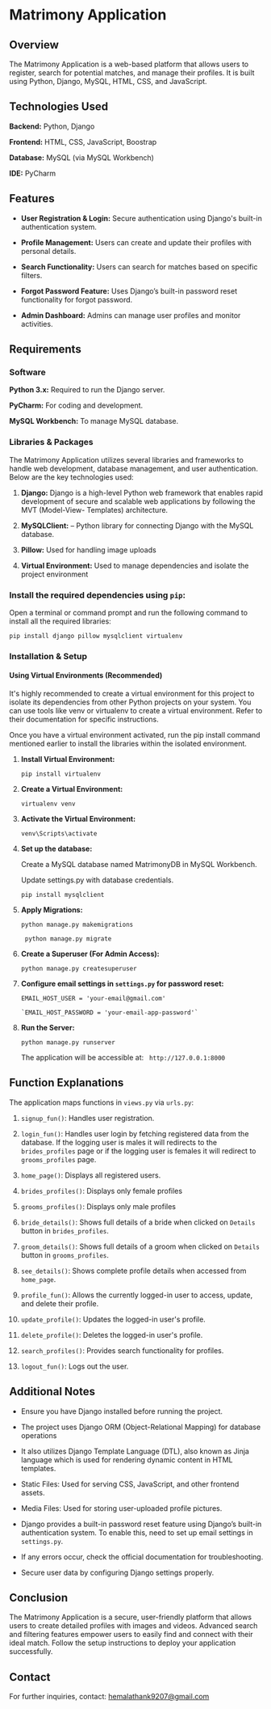 # Matrimony Application

## Overview
The Matrimony Application is a web-based platform that allows users to register, search for potential matches, and manage their profiles. It is built using Python, Django, MySQL, HTML, CSS, and JavaScript.

## Technologies Used

__Backend:__ Python, Django

__Frontend:__ HTML, CSS, JavaScript, Boostrap

__Database:__ MySQL (via MySQL Workbench)

__IDE:__ PyCharm

## Features

* **User Registration & Login:** Secure authentication using Django's built-in authentication system.

* **Profile Management:** Users can create and update their profiles with personal details.

* **Search Functionality:** Users can search for matches based on specific filters.
  
* **Forgot Password Feature:** Uses Django’s built-in password reset functionality for forgot password.
  
* **Admin Dashboard:** Admins can manage user profiles and monitor activities.

## Requirements

### Software

**Python 3.x:** Required to run the Django server.

**PyCharm:** For coding and development.

**MySQL Workbench:** To manage MySQL database.

### Libraries & Packages
The Matrimony Application utilizes several libraries and frameworks to handle web development, database management, and user authentication. Below are the key technologies used:

1. **Django:** Django is a high-level Python web framework that enables rapid development of secure and scalable web applications by following the MVT (Model-View-                        Templates) architecture.
  
2. **MySQLClient:** – Python library for connecting Django with the MySQL database.
 
3. **Pillow:** Used for handling image uploads

4. **Virtual Environment:** Used to manage dependencies and isolate the project environment

### Install the required dependencies using `pip`:

Open a terminal or command prompt and run the following command to install all the required libraries:

`pip install django pillow mysqlclient virtualenv`

### Installation & Setup

#### Using Virtual Environments (Recommended)
It's highly recommended to create a virtual environment for this project to isolate its dependencies from other Python projects on your system. You can use tools like venv or virtualenv to create a virtual environment. Refer to their documentation for specific instructions.

Once you have a virtual environment activated, run the pip install command mentioned earlier to install the libraries within the isolated environment.

1. **Install Virtual Environment:**

      `pip install virtualenv`

2. **Create a Virtual Environment:**

      `virtualenv venv`

3. **Activate the Virtual Environment:**

      `venv\Scripts\activate`


4. **Set up the database:**

      Create a MySQL database named MatrimonyDB in MySQL Workbench.
   
      Update settings.py with database credentials.

      `pip install mysqlclient`

5. **Apply Migrations:**

    `python manage.py makemigrations`
   
   ` python manage.py migrate`
   
6. **Create a Superuser (For Admin Access):**

      `python manage.py createsuperuser`

7. **Configure email settings in `settings.py` for password reset:**

      `EMAIL_HOST_USER = 'your-email@gmail.com'`
   
       `EMAIL_HOST_PASSWORD = 'your-email-app-password'`
  
9. **Run the Server:**

      `python manage.py runserver`

      The application will be accessible at: ` http://127.0.0.1:8000`

## Function Explanations

The application maps functions in `views.py` via `urls.py`:

1. `signup_fun()`: Handles user registration.

2. `login_fun()`: Handles user login by fetching registered data from the database. If the logging user is males it will redirects to the `brides_profiles` page or if the                    logging user is females it will redirect to `grooms_profiles` page.

3. `home_page()`: Displays all registered users.

4. `brides_profiles()`: Displays only female profiles 

5. `grooms_profiles()`: Displays only male profiles

6. `bride_details()`: Shows full details of a bride when clicked on `Details` button in `brides_profiles`.

7. `groom_details()`: Shows full details of a groom when clicked on `Details` button in `grooms_profiles`.

8. `see_details()`: Shows complete profile details when accessed from `home_page`.

9. `profile_fun()`: Allows the currently logged-in user to access, update, and delete their profile.

10. `update_profile()`: Updates the logged-in user's profile.

11. `delete_profile()`: Deletes the logged-in user's profile.

12. `search_profiles()`: Provides search functionality for profiles.

13. `logout_fun()`: Logs out the user.

## Additional Notes

*  Ensure you have Django installed before running the project.
  
* The project uses Django ORM (Object-Relational Mapping) for database operations

* It also utilizes Django Template Language (DTL), also known as Jinja language which is used for rendering dynamic content in HTML templates.

* Static Files: Used for serving CSS, JavaScript, and other frontend assets.
  
* Media Files: Used for storing user-uploaded profile pictures.

* Django provides a built-in password reset feature using Django’s built-in authentication system. To enable this, need to set up email settings in `settings.py`.

* If any errors occur, check the official documentation for troubleshooting.

* Secure user data by configuring Django settings properly.

## Conclusion
The Matrimony Application is a secure, user-friendly platform that allows users to create detailed profiles with images and videos.
Advanced search and filtering features empower users to easily find and connect with their ideal match. Follow the setup instructions to deploy your application successfully.

## Contact

For further inquiries, contact: hemalathank9207@gmail.com

